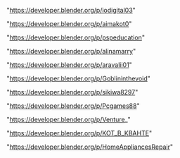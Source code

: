 "https://developer.blender.org/p/iodigital03"

"https://developer.blender.org/p/aimakot0"

"https://developer.blender.org/p/pspeducation"

"https://developer.blender.org/p/alinamarry"

"https://developer.blender.org/p/aravalii01"

"https://developer.blender.org/p/Goblininthevoid"

"https://developer.blender.org/p/sikiwa8297"

"https://developer.blender.org/p/Pcgames88"

"https://developer.blender.org/p/Venture_"

"https://developer.blender.org/p/KOT_B_KBAHTE"

"https://developer.blender.org/p/HomeAppliancesRepair"

